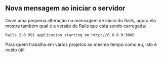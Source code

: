 ## Nova mensagem ao iniciar o servidor

Ouve uma pequena alteração na mensagem de inicio do Rails, agora ela mostra também qual é a versão do Rails que está sendo carregada:

	Rails 2.0.991 application starting on http://0.0.0.0:3000

Para quem trabalha em vários projetos ao mesmo tempo como eu, isto é muito útil.

